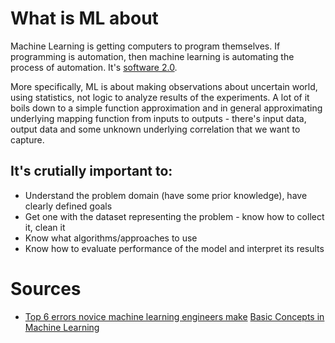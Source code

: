 # What is ML about
Machine Learning is getting computers to program themselves. If programming is automation, then machine learning is automating the process of automation. It's [software 2.0](https://medium.com/@karpathy/software-2-0-a64152b37c35).

More specifically, ML is about making observations about uncertain world, using statistics, not logic to analyze results of the experiments. A lot of it boils down to a simple function approximation and in general approximating underlying mapping function from inputs to outputs - there's input data, output data and some unknown underlying correlation that we want to capture.

## It's crutially important to:
- Understand the problem domain (have some prior knowledge), have clearly defined goals
- Get one with the dataset representing the problem - know how to collect it, clean it
- Know what algorithms/approaches to use
- Know how to evaluate performance of the model and interpret its results

# Sources
* [Top 6 errors novice machine learning engineers make](https://medium.com/ai%C2%B3-theory-practice-business/top-6-errors-novice-machine-learning-engineers-make-e82273d394db)
[Basic Concepts in Machine Learning](https://machinelearningmastery.com/basic-concepts-in-machine-learning/)